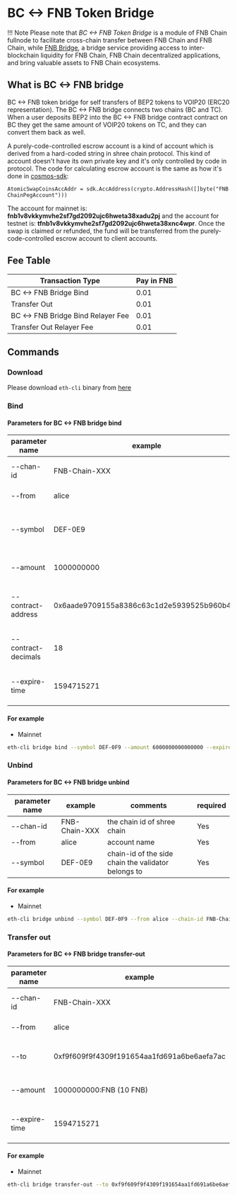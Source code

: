 # BC <-> FNB Token Bridge

!!! Note
	Please note that *BC <-> FNB Token Bridge* is a module of FNB Chain fullnode to facilitate cross-chain transfer between FNB Chain and FNB Chain, while  [FNB Bridge](https://www.finanscan.io/en/bridge), a bridge service providing access to inter-blockchain liquidity for FNB Chain, FNB Chain decentralized applications, and bring valuable assets to FNB Chain ecosystems.

## What is BC <-> FNB  bridge

BC <-> FNB token bridge for self transfers of BEP2 tokens to VOIP20 (ERC20 representation). The BC <-> FNB  bridge connects two chains (BC and TC). When a user deposits BEP2 into the BC <-> FNB bridge contract contract on BC they get the same amount of VOIP20 tokens on TC, and they can convert them back as well.

A purely-code-controlled escrow account is a kind of account which is derived from a hard-coded string in shree chain protocol. This kind of account doesn't have its own private key and it's only controlled by code in protocol. The code for calculating escrow account is the same as how it's done in [cosmos-sdk](https://github.com/cosmos/cosmos-sdk/blob/82a2c5d6d86ffd761f0162b93f0aaa57b7f66fe7/x/supply/internal/types/account.go#L40):
```
AtomicSwapCoinsAccAddr = sdk.AccAddress(crypto.AddressHash([]byte("FNB ChainPegAccount")))
```
The account for mainnet is: **fnb1v8vkkymvhe2sf7gd2092ujc6hweta38xadu2pj** and the account for testnet is: **tfnb1v8vkkymvhe2sf7gd2092ujc6hweta38xnc4wpr**. Once the swap is claimed or refunded, the fund will be transferred from the purely-code-controlled escrow account to client accounts.


## Fee Table

Transaction Type  | Pay in FNB |
-- | -- |
BC <-> FNB Bridge Bind | 0.01 |
Transfer Out| 0.01 |
BC <-> FNB Bridge Bind Relayer Fee| 0.01 |
Transfer Out Relayer Fee| 0.01 |


## Commands

### Download

Please download `eth-cli` binary from [here](https://github.com/githubusername/githubrepo/node/releases/tag/v0.8.1)

### Bind

#### Parameters for BC <-> FNB  bridge bind

| **parameter name**  | **example**                                | **comments**                                         | **required** |
| ------------------- | ------------------------------------------ | ---------------------------------------------------- | ------------ |
| --chan-id           | FNB-Chain-XXX                          | the chain id of shree  chain                       | Yes          |
| --from              | alice                                      | account name                                         | Yes          |
| --symbol            | DEF-0E9                                    | chain-id of the side  chain the validator belongs to | Yes          |
| --amount            | 1000000000                                 | amount of tokens to bind                             | Yes          |
| --contract-address  | 0x6aade9709155a8386c63c1d2e5939525b960b4e7 | contract address of token  in smart chain            | Yes          |
| --contract-decimals | 18                                         | decimals of token in  smart chain                    | Yes          |
| --expire-time       | 1594715271                                 | timestamp of bind expire  time                       | Yes          |

#### For example

* Mainnet
```bash
eth-cli bridge bind --symbol DEF-0F9 --amount 6000000000000000 --expire-time 1594715271 --contract-decimals 18 --from alice --chain-id FNB-Chain-Tigris --contract-address 0x6aade9709155a8386c63c1d2e5939525b960b4e7 --home ~/home_cli
```

###  Unbind

#### Parameters for BC <-> FNB  bridge unbind

| **parameter name** | **example**                                | **comments**                                         | **required** |
| ------------------ | ------------------------------------------ | ---------------------------------------------------- | ------------ |
| --chan-id          | FNB-Chain-XXX                          | the chain id of shree  chain                       | Yes          |
| --from             | alice                                      | account name                                         | Yes          |
| --symbol           | DEF-0E9                                    | chain-id of the side  chain the validator belongs to | Yes          |

#### For example

* Mainnet
```bash
eth-cli bridge unbind --symbol DEF-0F9 --from alice --chain-id FNB-Chain-Tigris --home ~/home_cli
```

### Transfer out

#### Parameters for BC <-> FNB bridge transfer-out

| **parameter name** | **example**                                | **comments**                           | **required** |
| ------------------ | ------------------------------------------ | -------------------------------------- | ------------ |
| --chan-id          | FNB-Chain-XXX                          | the chain id of shree  chain         | Yes          |
| --from             | alice                                      | account name                           | Yes          |
| --to               | 0xf9f609f9f4309f191654aa1fd691a6be6aefa7ac | receiver address in smart  chain       | Yes          |
| --amount           | 1000000000:FNB  (10 FNB)                   | amount of token to  transfer           | Yes          |
| --expire-time      | 1594715271                                 | timestamp of transfer out  expire time | Yes          |

#### For example

* Mainnet
```bash
eth-cli bridge transfer-out --to 0xf9f609f9f4309f191654aa1fd691a6be6aefa7ac --expire-time 1594715271 --chain-id FNB-Chain-Tigris --from alice --amount 100000000:DEF-0F9 --home ~/home_cli
```
